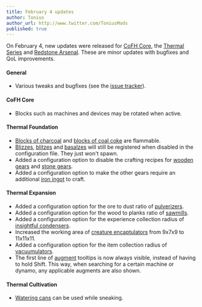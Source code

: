 ```yaml
---
title: February 4 updates
author: Tonius
author_url: http://www.twitter.com/ToniusMods
published: true
---
```


On February 4, new updates were released for [CoFH Core](/docs/cofh-core/), the
[Thermal Series](/docs/#thermal-series) and [Redstone
Arsenal](/docs/redstone-arsenal/). These are minor updates with bugfixes and QoL
improvements.

#### General
* Various tweaks and bugfixes (see the [issue
  tracker](https://github.com/CoFH/Feedback/issues?q=is%3Aissue+is%3Aclosed+label%3Afixed+sort%3Aupdated-desc)).

#### CoFH Core
* Blocks such as machines and devices may be rotated when active.

#### Thermal Foundation
* [Blocks of charcoal](/docs/thermal-foundation/block-of-charcoal/) and [blocks
  of coal coke](/docs/thermal-foundation/block-of-coal-coke/) are flammable.
* [Blizzes](/docs/thermal-foundation/blizz/),
  [blitzes](/docs/thermal-foundation/blitz/) and
  [basalzes](/docs/thermal-foundation/basalz/) will still be registered when
  disabled in the configuration file. They just won't spawn.
* Added a configuration option to disable the crafting recipes for [wooden
  gears](/docs/thermal-foundation/wooden-gear/) and [stone
  gears](/docs/thermal-foundation/stone-gear/).
* Added a configuration option to make the other gears require an additional
  [iron ingot](https://minecraft.gamepedia.com/Iron_Ingot) to craft.

#### Thermal Expansion
* Added a configuration option for the ore to dust ratio of
  [pulverizers](/docs/thermal-expansion/pulverizer/).
* Added a configuration option for the wood to planks ratio of
  [sawmills](/docs/thermal-expansion/sawmill/).
* Added a configuration option for the experience collection radius of
  [insightful condensers](/docs/thermal-expansion/insightful-condenser/).
* Increased the working area of [creature
  encaptulators](/docs/thermal-expansion/creature-encaptulator/) from 9x7x9 to
  11x11x11.
* Added a configuration option for the item collection radius of
  [vacuumulators](/docs/thermal-expansion/vacuumulator/).
* The first line of [augment](/docs/thermal-expansion/augments/) tooltips is now
  always visible, instead of having to hold Shift. This way, when searching for
  a certain machine or dynamo, any applicable augments are also shown.

#### Thermal Cultivation
* [Watering cans](/docs/thermal-cultivation/watering-can/) can be used while
  sneaking.
